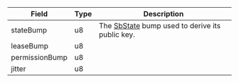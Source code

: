 | Field          | Type | Description                                                                     |
| -------------- | ---- | ------------------------------------------------------------------------------- |
| stateBump      | u8   | The [SbState](/solana/idl/accounts/sbstate) bump used to derive its public key. |
| leaseBump      | u8   |                                                                                 |
| permissionBump | u8   |                                                                                 |
| jitter         | u8   |                                                                                 |
